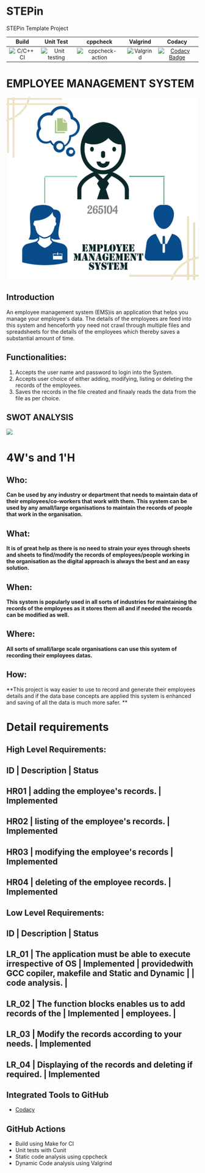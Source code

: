 # STEPin
STEPin Template Project

|Build|Unit Test|cppcheck|Valgrind|Codacy|
|:--:|:--:|:--:|:--:|:--:|
|![C/C++ CI](https://github.com/Bharathgopal/STEPin/workflows/C/C++%20CI/badge.svg)|![Unit testing](https://github.com/Bharathgopal/STEPin/workflows/Unit%20testing/badge.svg)|![cppcheck-action](https://github.com/Bharathgopal/STEPin/workflows/cppcheck-action/badge.svg)|![Valgrind](https://github.com/Bharathgopal/STEPin/workflows/Valgrind/badge.svg)|[![Codacy Badge](https://app.codacy.com/project/badge/Grade/fe19032a8c224195929dc60376cc441b)](https://www.codacy.com/manual/Bharathgopal/STEPin?utm_source=github.com&amp;utm_medium=referral&amp;utm_content=Bharathgopal/STEPin&amp;utm_campaign=Badge_Grade)|

# EMPLOYEE MANAGEMENT SYSTEM
![](https://github.com/265104/Ltts-Proj/blob/master/MiniProject_C/1_Requirements/Banner.jpg)
## Introduction
 An employee management system (EMS)is an application that helps you manage your employee's data. The details of the employees are feed into this system and henceforth yoy need not crawl through multiple files and spreadsheets for the details of the employees which thereby saves a substantial amount of time. 

## Functionalities:
1. Accepts the user name and password to login into the System.
2. Accepts user choice of either adding, modifying, listing or deleting the records of the employees.
3. Saves the records in the file created and finaaly reads the data from the file as per choice.

## SWOT ANALYSIS
![](https://github.com/265104/LnT_mini_proj/blob/main/1_Requirements/SWOT-1.png)

# 4W&#39;s and 1&#39;H

## Who:

**Can be used by any industry or department that needs to maintain data of their employees/co-workers that work with them. This system can be used by any amall/large organisations to maintain the records of people that work in the organisation.**

## What:

**It is of great help as there is no need to strain your eyes through sheets and sheets to find/modify the records of employees/people working in the organisation as the digital approach is always the best and an easy solution.**

## When:

**This system is popularly used in all sorts of industries for maintaining the records of the employees as it stores them all and if needed the records can be modified as well.**

## Where:

**All sorts of small/large scale organisations can use this system of recording their employees datas.**

## How:

**This project is way easier to use to record and generate their employees details and if the data base concepts are applied this system is enhanced and saving of all the data is much more safer. **

# Detail requirements
## High Level Requirements:

ID	   |              Description           | Status
--------------------------------------------------------
HR01  |	adding the employee's records.     | Implemented
--------------------------------------------------------
HR02	 | listing of the employee's records. | Implemented
--------------------------------------------------------
HR03	 | modifying the employee's records   | Implemented
--------------------------------------------------------
HR04	 | deleting of the employee records.  | Implemented
--------------------------------------------------------

## Low Level Requirements:

ID      |                          Description                       |    Status
-----------------------------------------------------------------------------------
LR_01   | The application must be able to execute irrespective of OS | Implemented
        | providedwith GCC copiler, makefile and Static and Dynamic  | 
        | code analysis.                                             |
------------------------------------------------------------------------------------
LR_02   | The function blocks enables us to add records of the       | Implemented
        | employees.                                                 | 
-------------------------------------------------------------------------------------
LR_03   | Modify the records according to your needs.                | Implemented
-------------------------------------------------------------------------------------
LR_04   | Displaying of the records and deleting if required.        | Implemented
--------------------------------------------------------------------------------------
## Integrated Tools to GitHub
*  [Codacy](https://www.codacy.com/)

## GitHub Actions
* Build using Make for CI
* Unit tests with Cunit
* Static code analysis using cppcheck
* Dynamic Code analysis using Valgrind

